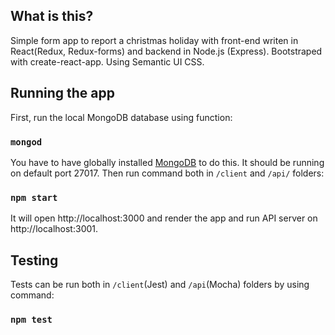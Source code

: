 ## What is this?
Simple form app to report a christmas holiday with front-end writen in React(Redux, Redux-forms) and backend in Node.js (Express).
Bootstraped with create-react-app. Using Semantic UI CSS.

## Running the app

First, run the local MongoDB database using function:

### `mongod`

You have to have globally installed [MongoDB](https://www.mongodb.com/download-center) to do this. It should be running on default port 27017.
Then run command both in `/client` and `/api/` folders:

### `npm start`

It will open http://localhost:3000 and render the app and run API server on http://localhost:3001.

## Testing

Tests can be run both in `/client`(Jest) and `/api`(Mocha) folders by using command: 

### `npm test`





